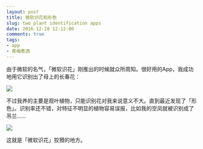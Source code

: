 ```yaml
---
layout: post
title: 微软识花和形色
slug: two plant identification apps
date: 2016-12-28 12:12:00
comments: true
tags:
- app
- 青梅煮酒
---
```


由于微软的名气，「微软识花」刚推出的时候就众所周知。很好用的App，我成功地用它识别出了母上的长春花：

![](https://wx3.sinaimg.cn/large/006tNbRwly1fwvwwr9lsgj30zk0qodhw.jpg)

不过我养的主要是观叶植物，只能识别花对我来说意义不大。直到最近发现了「形色」。识别率还不错，对特征不明显的植物容易误报，比如我的空凤就被识别成了吊兰……

![](https://wx1.sinaimg.cn/large/006tNbRwly1fwvwwu1rsdj31kw1kw1kx.jpg)

这就是「微软识花」狡猾的地方。
